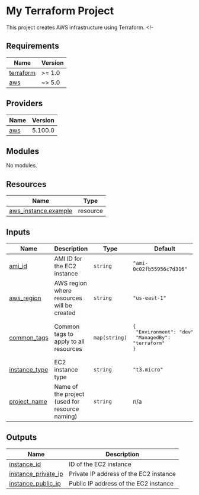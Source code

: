 # My Terraform Project

This project creates AWS infrastructure using Terraform.
<!-<!-- BEGIN_TF_DOCS -->
## Requirements

| Name | Version |
|------|---------|
| <a name="requirement_terraform"></a> [terraform](#requirement\_terraform) | >= 1.0 |
| <a name="requirement_aws"></a> [aws](#requirement\_aws) | ~> 5.0 |

## Providers

| Name | Version |
|------|---------|
| <a name="provider_aws"></a> [aws](#provider\_aws) | 5.100.0 |

## Modules

No modules.

## Resources

| Name | Type |
|------|------|
| [aws_instance.example](https://registry.terraform.io/providers/hashicorp/aws/latest/docs/resources/instance) | resource |

## Inputs

| Name | Description | Type | Default | Required |
|------|-------------|------|---------|:--------:|
| <a name="input_ami_id"></a> [ami\_id](#input\_ami\_id) | AMI ID for the EC2 instance | `string` | `"ami-0c02fb55956c7d316"` | no |
| <a name="input_aws_region"></a> [aws\_region](#input\_aws\_region) | AWS region where resources will be created | `string` | `"us-east-1"` | no |
| <a name="input_common_tags"></a> [common\_tags](#input\_common\_tags) | Common tags to apply to all resources | `map(string)` | <pre>{<br/>  "Environment": "dev",<br/>  "ManagedBy": "terraform"<br/>}</pre> | no |
| <a name="input_instance_type"></a> [instance\_type](#input\_instance\_type) | EC2 instance type | `string` | `"t3.micro"` | no |
| <a name="input_project_name"></a> [project\_name](#input\_project\_name) | Name of the project (used for resource naming) | `string` | n/a | yes |

## Outputs

| Name | Description |
|------|-------------|
| <a name="output_instance_id"></a> [instance\_id](#output\_instance\_id) | ID of the EC2 instance |
| <a name="output_instance_private_ip"></a> [instance\_private\_ip](#output\_instance\_private\_ip) | Private IP address of the EC2 instance |
| <a name="output_instance_public_ip"></a> [instance\_public\_ip](#output\_instance\_public\_ip) | Public IP address of the EC2 instance |
<!-- END_TF_DOCS -->
